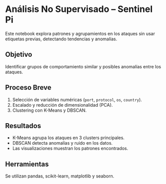 
# Análisis No Supervisado – Sentinel Pi

Este notebook explora patrones y agrupamientos en los ataques sin usar etiquetas previas, detectando tendencias y anomalías.

## Objetivo
Identificar grupos de comportamiento similar y posibles anomalías entre los ataques.

## Proceso Breve
1. Selección de variables numéricas (`port`, `protocol`, `os`, `country`).
2. Escalado y reducción de dimensionalidad (PCA).
3. Clustering con K-Means y DBSCAN.

## Resultados
- K-Means agrupa los ataques en 3 clusters principales.
- DBSCAN detecta anomalías y ruido en los datos.
- Las visualizaciones muestran los patrones encontrados.

## Herramientas
Se utilizan pandas, scikit-learn, matplotlib y seaborn.

